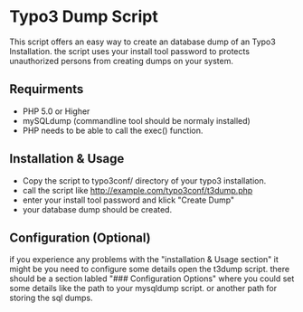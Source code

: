 Typo3 Dump Script
=================

This script offers an easy way to create an database dump of an Typo3 Installation.
the script uses your install tool password to protects unauthorized persons from creating dumps on your system.


Requirments
-----------

  * PHP 5.0 or Higher 
  * mySQLdump (commandline tool should be normaly installed)
  * PHP needs to be able to call the exec() function.

Installation & Usage
--------------------

  - Copy the script to typo3conf/ directory of your typo3 installation.
  - call the script like http://example.com/typo3conf/t3dump.php
  - enter your install tool password and klick "Create Dump"
  - your database dump should be created.

Configuration (Optional)
------------------------

if you experience any problems with the "installation & Usage section" it might be you need to configure some 
details open the t3dump script. there should be a section labled "### Configuration Options" where you 
could set some details like the path to your mysqldump script. or another path for storing the sql dumps.


